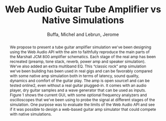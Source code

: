 --- 
title: "Web Audio Guitar Tube Amplifier vs Native Simulations" 
abstract: "We propose to present a tube guitar amplifier simulation we've been designing using the Web Audio API with the aim to faithfully reproduce the main parts of the Marshall JCM 800 amplifier schematics. Each stage of the real amp has been recreated (preamp, tone stack, reverb, power amp and speaker simulation). We've also added an extra multiband EQ. This “classic rock” amp simulation we've been building has been used in real gigs and can be favorably compared with some native amp simulation both in terms of latency, sound quality, dynamics and comfort of the guitar play. The amp is open source1 and can be tested online2, even without a real guitar plugged-in. It comes with an audio player, dry guitar samples and a wave generator that can be used as inputs. Figure 1 shows the current GUI, with some optional frequency analyzers and oscilloscopes that we've been using to probe the signal at different stages of the simulation. One purpose was to evaluate the limits of the Web Audio API and see if it was possible to design a web-based guitar amp simulator that could compete with native simulations." 
address: "London" 
author: "Buffa, Michel and Lebrun, Jerome"
webAuthor: "Michel Buffa, Jerome Lebrun" 
booktitle: "Proceedings of the International Web Audio Conference" 
editor: "Thalmann, Florian and Ewert, Sebastian" 
month: "Proceedings of the International Web Audio Conference"
pages: "" 
publisher: "Queen Mary University of London" 
series: "WAC '17"
track: "Demo"  
year: "2017" 
id: "2017_EA_27" 
tags: year2017
media: none 
pdflink: /_data/papers/pdf/2017/2017_27.pdf
ISSN: 2663-5844
---